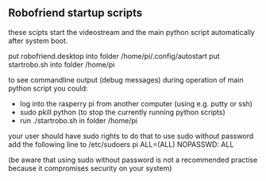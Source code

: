 ## Robofriend startup scripts

these scipts start the videostream and the main python script automatically after system boot.

put robofriend.desktop into folder /home/pi/.config/autostart
put startrobo.sh into folder /home/pi

to see commandline output (debug messages) during operation of main python script you could: 
* log into the rasperry pi from another computer (using e.g. putty or ssh)
* sudo pkill python (to stop the currently running python scripts)
* run ./startrobo.sh in folder /home/pi

your user should have sudo rights to do that
to use sudo without password add the following line to /etc/sudoers
pi ALL=(ALL) NOPASSWD: ALL

(be aware that using sudo without password is not a recommended practise because it compromises security on your system)

